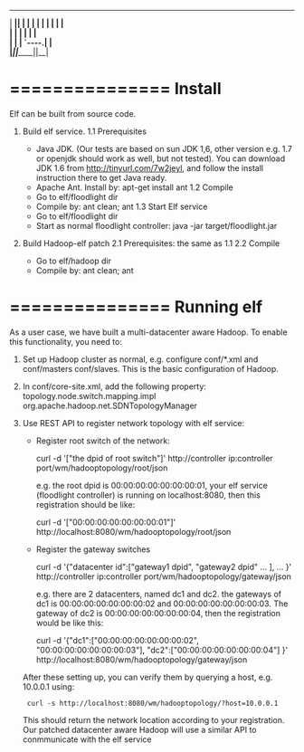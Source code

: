  _______  __       _______ 
|   ____||  |     |   ____|
|  |__   |  |     |  |__   
|   __|  |  |     |   __|  
|  |____ |  `----.|  |     
|_______||_______||__|     


===============
   Install
===============

Elf can be built from source code. 

1. Build elf service.
 1.1 Prerequisites
    - Java JDK. (Our tests are based on sun JDK 1,6, other version e.g. 1.7 or openjdk should work
        as well, but not tested). You can download JDK 1.6 from http://tinyurl.com/7w2jeyl, and 
        follow the install instruction there to get Java ready.
    - Apache Ant. Install by: apt-get install ant
 1.2 Compile
    - Go to elf/floodlight dir
    - Compile by: ant clean; ant
 1.3 Start Elf service
    - Go to elf/floodlight dir
    - Start as normal floodlight controller: java -jar target/floodlight.jar

2. Build Hadoop-elf patch
 2.1 Prerequisites: the same as 1.1
 2.2 Compile
    - Go to elf/hadoop dir
    - Compile by: ant clean; ant

===============
  Running elf
===============

As a user case, we have built a multi-datacenter aware Hadoop.
To enable this functionality, you need to:
1. Set up Hadoop cluster as normal, e.g. configure conf/*.xml and conf/masters conf/slaves.
    This is the basic configuration of Hadoop.
2. In conf/core-site.xml, add the following property:
      <property>
              <name>topology.node.switch.mapping.impl</name>
              <value>org.apache.hadoop.net.SDNTopologyManager</value>
     </property>
3. Use REST API to register network topology with elf service:
    - Register root switch of the network: 

        curl -d '["the dpid of root switch"]' http://controller ip:controller port/wm/hadooptopology/root/json    

      e.g. the root dpid is 00:00:00:00:00:00:00:01, your elf service (floodlight controller) is running on localhost:8080,
        then this registration should be like: 

        curl -d '["00:00:00:00:00:00:00:01"]' http://localhost:8080/wm/hadooptopology/root/json    

    - Register the gateway switches

        curl -d '{"datacenter id":["gateway1 dpid", "gateway2 dpid" ... ], ... }' http://controller ip:controller port/wm/hadooptopology/gateway/json

      e.g. there are 2 datacenters, named dc1 and dc2. the gateways of dc1 is 00:00:00:00:00:00:00:02 and 00:00:00:00:00:00:00:03. The gateway of dc2 
      is 00:00:00:00:00:00:00:04, then the registration would be like this:

        curl -d '{"dc1":["00:00:00:00:00:00:00:02", "00:00:00:00:00:00:00:03"], "dc2":["00:00:00:00:00:00:00:04"] }' http://localhost:8080/wm/hadooptopology/gateway/json

    After these setting up, you can verify them by querying a host, e.g. 10.0.0.1 using: 

        curl -s http://localhost:8080/wm/hadooptopology/?host=10.0.0.1

    This should return the network location according to your registration. Our patched datacenter aware Hadoop will use a similar API to conmmunicate with the elf service
    
